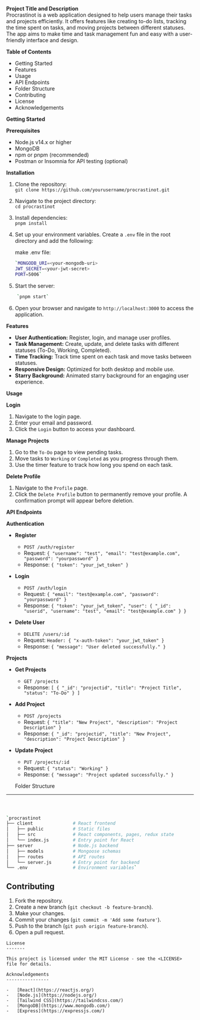**Project Title and Description**\
Procrastinot is a web application designed to help users manage their tasks and projects efficiently. It offers features like creating to-do lists, tracking the time spent on tasks, and moving projects between different statuses. The app aims to make time and task management fun and easy with a user-friendly interface and design.

**Table of Contents**

-   Getting Started
-   Features
-   Usage
-   API Endpoints
-   Folder Structure
-   Contributing
-   License
-   Acknowledgements

**Getting Started**

**Prerequisites**

-   Node.js v14.x or higher
-   MongoDB
-   npm or pnpm (recommended)
-   Postman or Insomnia for API testing (optional)

**Installation**

1.  Clone the repository:\
    `git clone https://github.com/yourusername/procrastinot.git`

2.  Navigate to the project directory:\
    `cd procrastinot`

3.  Install dependencies:\
    `pnpm install`

4.  Set up your environment variables. Create a `.env` file in the root directory and add the following:

    make .env file:
    ```bash 
    `MONGODB_URI=<your-mongodb-uri>
    JWT_SECRET=<your-jwt-secret>
    PORT=5006`
    ```

5.  Start the server:
```bash
    `pnpm start`
```
6.  Open your browser and navigate to `http://localhost:3000` to access the application.

**Features**

-   **User Authentication:** Register, login, and manage user profiles.
-   **Task Management:** Create, update, and delete tasks with different statuses (To-Do, Working, Completed).
-   **Time Tracking:** Track time spent on each task and move tasks between statuses.
-   **Responsive Design:** Optimized for both desktop and mobile use.
-   **Starry Background:** Animated starry background for an engaging user experience.

**Usage**

**Login**

1.  Navigate to the login page.
2.  Enter your email and password.
3.  Click the `Login` button to access your dashboard.

**Manage Projects**

1.  Go to the `To-Do` page to view pending tasks.
2.  Move tasks to `Working` or `Completed` as you progress through them.
3.  Use the timer feature to track how long you spend on each task.

**Delete Profile**

1.  Navigate to the `Profile` page.
2.  Click the `Delete Profile` button to permanently remove your profile. A confirmation prompt will appear before deletion.

**API Endpoints**

**Authentication**

-   **Register**

    -   `POST /auth/register`
    -   Request: `{ "username": "test", "email": "test@example.com", "password": "yourpassword" }`
    -   Response: `{ "token": "your_jwt_token" }`
-   **Login**

    -   `POST /auth/login`
    -   Request: `{ "email": "test@example.com", "password": "yourpassword" }`
    -   Response: `{ "token": "your_jwt_token", "user": { "_id": "userid", "username": "test", "email": "test@example.com" } }`
-   **Delete User**

    -   `DELETE /users/:id`
    -   Request: `Header: { "x-auth-token": "your_jwt_token" }`
    -   Response: `{ "message": "User deleted successfully." }`

**Projects**

-   **Get Projects**

    -   `GET /projects`
    -   Response: `[ { "_id": "projectid", "title": "Project Title", "status": "To-Do" } ]`
-   **Add Project**

    -   `POST /projects`
    -   Request: `{ "title": "New Project", "description": "Project Description" }`
    -   Response: `{ "_id": "projectid", "title": "New Project", "description": "Project Description" }`
-   **Update Project**

    -   `PUT /projects/:id`
    -   Request: `{ "status": "Working" }`
    -   Response: `{ "message": "Project updated successfully." }`

    Folder Structure
----------------

```bash



`procrastinot
├── client               # React frontend
│   ├── public           # Static files
│   ├── src              # React components, pages, redux state
│   └── index.js         # Entry point for React
├── server               # Node.js backend
│   ├── models           # Mongoose schemas
│   ├── routes           # API routes
│   └── server.js        # Entry point for backend
└── .env                 # Environment variables`
```
Contributing
------------

1.  Fork the repository.
2.  Create a new branch (`git checkout -b feature-branch`).
3.  Make your changes.
4.  Commit your changes (`git commit -m 'Add some feature'`).
5.  Push to the branch (`git push origin feature-branch`).
6.  Open a pull request.
```
License
-------

This project is licensed under the MIT License - see the <LICENSE> file for details.

Acknowledgements
----------------

-   [React](https://reactjs.org/)
-   [Node.js](https://nodejs.org/)
-   [Tailwind CSS](https://tailwindcss.com/)
-   [MongoDB](https://www.mongodb.com/)
-   [Express](https://expressjs.com/)